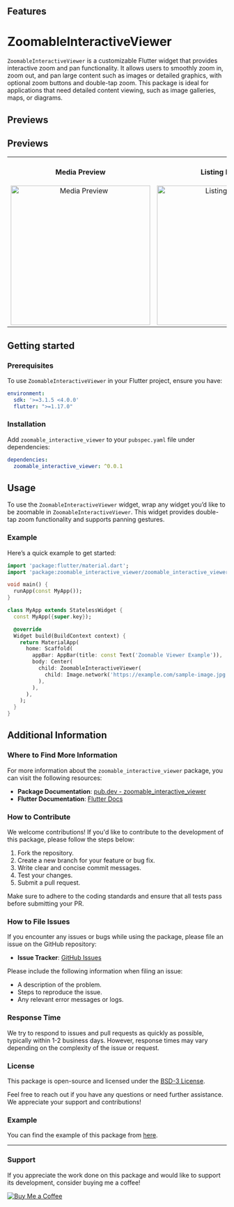 
## Features

# ZoomableInteractiveViewer

`ZoomableInteractiveViewer` is a customizable Flutter widget that provides interactive zoom and pan functionality. It allows users to smoothly zoom in, zoom out, and pan large content such as images or detailed graphics, with optional zoom buttons and double-tap zoom. This package is ideal for applications that need detailed content viewing, such as image galleries, maps, or diagrams.

## Previews

## Previews

<table style="border-collapse: collapse; border: none;">
  <tr>
     <td align="center" style="border: none;">
      <h4>Media Preview</h4>
      <img src="https://github.com/user-attachments/assets/7d679141-5b46-428a-abf9-5dea455dbfe2" alt="Media Preview" width="320">
    </td>
      <td align="center" style="border: none;">
      <h4>Listing Preview</h4>
      <img src="https://github.com/user-attachments/assets/3ce9b632-a3a1-484d-8635-ef04e3be0deb" alt="Listing Preview" width="320">
    </td>
  </tr>
</table>


## Getting started

### Prerequisites

To use `ZoomableInteractiveViewer` in your Flutter project, ensure you have:

```yaml
environment:
  sdk: '>=3.1.5 <4.0.0'
  flutter: ">=1.17.0"

```

### Installation

Add `zoomable_interactive_viewer` to your `pubspec.yaml` file under dependencies:

```yaml
dependencies:
  zoomable_interactive_viewer: ^0.0.1
```

## Usage

To use the `ZoomableInteractiveViewer` widget, wrap any widget you’d like to be zoomable in `ZoomableInteractiveViewer`. This widget provides double-tap zoom functionality and supports panning gestures.

### Example

Here’s a quick example to get started:

```dart
import 'package:flutter/material.dart';
import 'package:zoomable_interactive_viewer/zoomable_interactive_viewer.dart';

void main() {
  runApp(const MyApp());
}

class MyApp extends StatelessWidget {
  const MyApp({super.key});

  @override
  Widget build(BuildContext context) {
    return MaterialApp(
      home: Scaffold(
        appBar: AppBar(title: const Text('Zoomable Viewer Example')),
        body: Center(
          child: ZoomableInteractiveViewer(
            child: Image.network('https://example.com/sample-image.jpg'),
          ),
        ),
      ),
    );
  }
}
```
## Additional Information

### Where to Find More Information

For more information about the `zoomable_interactive_viewer` package, you can visit the following resources:

- **Package Documentation**: [pub.dev - zoomable_interactive_viewer](https://pub.dev/packages/zoomable_interactive_viewer)
- **Flutter Documentation**: [Flutter Docs](https://flutter.dev/docs)

### How to Contribute

We welcome contributions! If you'd like to contribute to the development of this package, please follow the steps below:

1. Fork the repository.
2. Create a new branch for your feature or bug fix.
3. Write clear and concise commit messages.
4. Test your changes.
5. Submit a pull request.

Make sure to adhere to the coding standards and ensure that all tests pass before submitting your PR.

### How to File Issues

If you encounter any issues or bugs while using the package, please file an issue on the GitHub repository:

- **Issue Tracker**: [GitHub Issues](https://github.com/Ali-10011/Zoomable-Interactive-Viewer/issues)

Please include the following information when filing an issue:
- A description of the problem.
- Steps to reproduce the issue.
- Any relevant error messages or logs.

### Response Time

We try to respond to issues and pull requests as quickly as possible, typically within 1-2 business days. However, response times may vary depending on the complexity of the issue or request.

### License

This package is open-source and licensed under the [BSD-3 License](https://opensource.org/license/bsd-3-clause).

Feel free to reach out if you have any questions or need further assistance. We appreciate your support and contributions!


### Example

You can find the example of this package from [here](https://github.com/Ali-10011/Zoomable-Interactive-Viewer/tree/main/zoomable_interactive_viewer/example).



---

### Support

If you appreciate the work done on this package and would like to support its development, consider buying me a coffee!

[![Buy Me a Coffee](https://www.buymeacoffee.com/assets/img/custom_images/yellow_img.png)](https://www.buymeacoffee.com/Ali10011)


